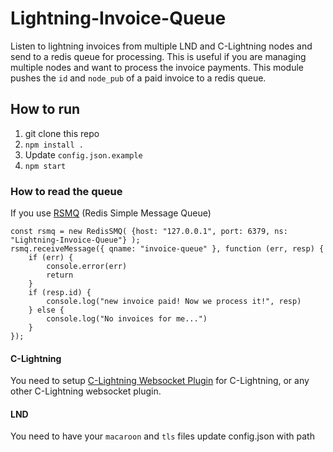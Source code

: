 # Lightning-Invoice-Queue

Listen to lightning invoices from multiple LND and C-Lightning nodes and send to a redis queue for processing.
This is useful if you are managing multiple nodes and want to process the invoice payments.
This module pushes the `id` and `node_pub` of a paid invoice to a redis queue.

## How to run

1) git clone this repo
2) `npm install .`
3) Update `config.json.example`
4) `npm start`

### How to read the queue
If you use [RSMQ](https://github.com/smrchy/rsmq) (Redis Simple Message Queue)

```
const rsmq = new RedisSMQ( {host: "127.0.0.1", port: 6379, ns: "Lightning-Invoice-Queue"} );
rsmq.receiveMessage({ qname: "invoice-queue" }, function (err, resp) {
	if (err) {
		console.error(err)
		return
	}
	if (resp.id) {
		console.log("new invoice paid! Now we process it!", resp)
	} else {
		console.log("No invoices for me...")
	}
});
```

#### C-Lightning
You need to setup [C-Lightning Websocket Plugin](https://github.com/rbndg/c-lightning-events) for C-Lightning, or any other C-Lightning websocket plugin.

#### LND
You need to have your `macaroon` and `tls` files update config.json with path

